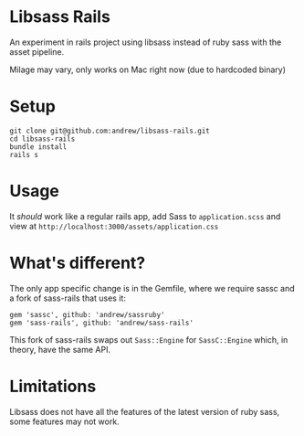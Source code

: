 # Libsass Rails

An experiment in rails project using libsass instead of ruby sass with the asset pipeline.

Milage may vary, only works on Mac right now (due to hardcoded binary)

# Setup

    git clone git@github.com:andrew/libsass-rails.git
    cd libsass-rails
    bundle install
    rails s

# Usage

It *should* work like a regular rails app, add Sass to `application.scss` and view at `http://localhost:3000/assets/application.css`

# What's different?

The only app specific change is in the Gemfile, where we require sassc and a fork of sass-rails that uses it:

    gem 'sassc', github: 'andrew/sassruby'
    gem 'sass-rails', github: 'andrew/sass-rails'

This fork of sass-rails swaps out `Sass::Engine` for `SassC::Engine` which, in theory, have the same API.

# Limitations

Libsass does not have all the features of the latest version of ruby sass, some features may not work.
